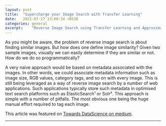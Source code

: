 ```yaml
---
layout: post
title:  "Supercharge your Image Search with Transfer Learning"
date:   2021-07-27 13:00:34 +0530
categories: general
excerpt:    "Reverse Image Search using Transfer Learning and Approximate Nearest Neighbors (ANNOY)"
---
```


As you might be aware, the problem of reverse image search is about finding similar images. But how does one define image similarity? Given two sample images, visually we can easily determine if they are similar or not. How do we do so programmatically?

A very naïve approach would be based on metadata associated with the images. In other words, we could associate metadata information such as image size, RGB values, category tags, and so on with every image. This is still being leveraged as a way of reverse image search by a number of web applications. Such applications typically store such metadata in optimised text search platforms such as ElasticSearch¹ or Solr². This approach is simple with a number of pitfalls. The most obvious one being the huge manual effort required to tag each image.

<!--more-->
This article was featured on [Towards DataScience on medium](https://towardsdatascience.com/lstms-for-music-generation-8b65c9671d35).

---
